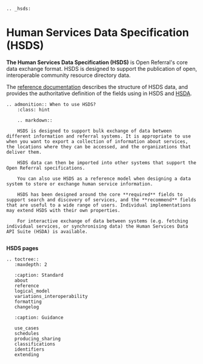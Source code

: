 ```{eval-rst}
.. _hsds:
```

Human Services Data Specification (HSDS)
========================================

**The Human Services Data Specification (HSDS)** is Open Referral's core data exchange format. HSDS is designed to support the publication of open, interoperable community resource directory data.

The [reference documentation](hsds-spec) describes the structure of HSDS data, and provides the authoritative definition of the fields using in HSDS and [HSDA](hsda).

```{eval-rst}
.. admonition:: When to use HSDS?
    :class: hint

    .. markdown::

    HSDS is designed to support bulk exchange of data between different information and referral systems. It is appropriate to use when you want to export a collection of information about services, the locations where they can be accessed, and the organizations that deliver them.

    HSDS data can then be imported into other systems that support the Open Referral specifications.

    You can also use HSDS as a reference model when designing a data system to store or exchange human service information.

    HSDS has been designed around the core **required** fields to support search and discovery of services, and the **recommend** fields that are useful to a wide range of users. Individual implementations may extend HSDS with their own properties.

    For interactive exchange of data between systems (e.g. fetching individual services, or synchronising data) the Human Services Data API Suite (HSDA) is available.


```


**HSDS pages**

```{eval-rst}
.. toctree::
   :maxdepth: 2

   :caption: Standard
   about
   reference
   logical_model
   variations_interoperability
   formatting
   changelog
   
   :caption: Guidance

   use_cases
   schedules
   producing_sharing
   classifications
   identifiers
   extending


   ```
